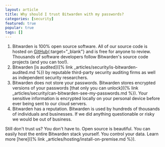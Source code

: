 ```yaml
---
layout: article
title: Why should I trust Bitwarden with my passwords?
categories: [security]
featured: true
popular: true
tags: []
---
```


1. Bitwarden is 100% open source software. All of our source code is hosted on [GitHub](https://github.com/bitwarden){:target="_blank"} and is free for anyone to review. Thousands of software developers follow Bitwarden's source code projects (and you can too!).
2. Bitwarden [is audited]({% link _articles/security/is-bitwarden-audited.md %}) by reputable third-party security auditing firms as well as independent security researchers.
3. Bitwarden does not store your passwords. Bitwarden stores encrypted versions of your passwords [that only you can unlock]({% link _articles/security/can-bitwarden-see-my-passwords.md %}).
Your sensitive information is encrypted locally on your personal device before ever being sent to our cloud servers.
4. Bitwarden has a reputation. Bitwarden is used by hundreds of thousands of individuals and businesses. If we did anything questionable or risky we would be out of business.

Still don't trust us? You don't have to. Open source is beautiful. You can easily host the entire Bitwarden stack yourself. You control your data. Learn more [here]({% link _articles/hosting/install-on-premise.md %}).
